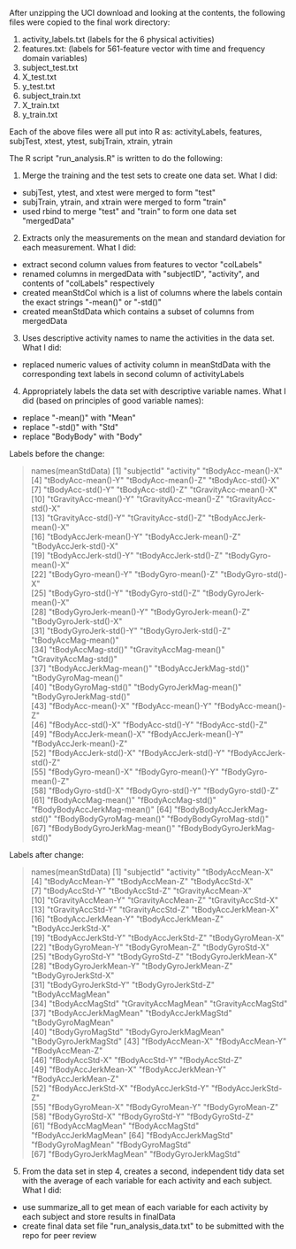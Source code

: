 After unzipping the UCI download and looking at the contents, the following files were copied to the final work directory:
1. activity_labels.txt  (labels for the 6 physical activities)
2. features.txt:        (labels for 561-feature vector with time and frequency domain variables)
3. subject_test.txt
4. X_test.txt
5. y_test.txt
6. subject_train.txt
7. X_train.txt
8. y_train.txt

Each of the above files were all put into R as: 
activityLabels, features, subjTest, xtest, ytest, subjTrain, xtrain, ytrain

The R script "run_analysis.R" is written to do the following:

1. Merge the training and the test sets to create one data set.
What I did:
* subjTest, ytest, and xtest were merged to form "test"
* subjTrain, ytrain, and xtrain were merged to form "train"
* used rbind to merge "test" and "train" to form one data set "mergedData"

2. Extracts only the measurements on the mean and standard deviation for each measurement.
What I did:
* extract second column values from features to vector "colLabels"
* renamed columns in mergedData with "subjectID", "activity", and contents of "colLabels" respectively
* created meanStdCol which is a list of columns where the labels contain the exact strings "-mean()" or "-std()"
* created meanStdData which contains a subset of columns from mergedData

3. Uses descriptive activity names to name the activities in the data set.
What I did:
* replaced numeric values of activity column in meanStdData with the corresponding text labels in second column of activityLabels

4. Appropriately labels the data set with descriptive variable names.
What I did (based on principles of good variable names):
* replace "-mean()" with "Mean"
* replace "-std()" with "Std"
* replace "BodyBody" with "Body"

Labels before the change:
> names(meanStdData)
 [1] "subjectId"                   "activity"                    "tBodyAcc-mean()-X"          
 [4] "tBodyAcc-mean()-Y"           "tBodyAcc-mean()-Z"           "tBodyAcc-std()-X"           
 [7] "tBodyAcc-std()-Y"            "tBodyAcc-std()-Z"            "tGravityAcc-mean()-X"       
[10] "tGravityAcc-mean()-Y"        "tGravityAcc-mean()-Z"        "tGravityAcc-std()-X"        
[13] "tGravityAcc-std()-Y"         "tGravityAcc-std()-Z"         "tBodyAccJerk-mean()-X"      
[16] "tBodyAccJerk-mean()-Y"       "tBodyAccJerk-mean()-Z"       "tBodyAccJerk-std()-X"       
[19] "tBodyAccJerk-std()-Y"        "tBodyAccJerk-std()-Z"        "tBodyGyro-mean()-X"         
[22] "tBodyGyro-mean()-Y"          "tBodyGyro-mean()-Z"          "tBodyGyro-std()-X"          
[25] "tBodyGyro-std()-Y"           "tBodyGyro-std()-Z"           "tBodyGyroJerk-mean()-X"     
[28] "tBodyGyroJerk-mean()-Y"      "tBodyGyroJerk-mean()-Z"      "tBodyGyroJerk-std()-X"      
[31] "tBodyGyroJerk-std()-Y"       "tBodyGyroJerk-std()-Z"       "tBodyAccMag-mean()"         
[34] "tBodyAccMag-std()"           "tGravityAccMag-mean()"       "tGravityAccMag-std()"       
[37] "tBodyAccJerkMag-mean()"      "tBodyAccJerkMag-std()"       "tBodyGyroMag-mean()"        
[40] "tBodyGyroMag-std()"          "tBodyGyroJerkMag-mean()"     "tBodyGyroJerkMag-std()"     
[43] "fBodyAcc-mean()-X"           "fBodyAcc-mean()-Y"           "fBodyAcc-mean()-Z"          
[46] "fBodyAcc-std()-X"            "fBodyAcc-std()-Y"            "fBodyAcc-std()-Z"           
[49] "fBodyAccJerk-mean()-X"       "fBodyAccJerk-mean()-Y"       "fBodyAccJerk-mean()-Z"      
[52] "fBodyAccJerk-std()-X"        "fBodyAccJerk-std()-Y"        "fBodyAccJerk-std()-Z"       
[55] "fBodyGyro-mean()-X"          "fBodyGyro-mean()-Y"          "fBodyGyro-mean()-Z"         
[58] "fBodyGyro-std()-X"           "fBodyGyro-std()-Y"           "fBodyGyro-std()-Z"          
[61] "fBodyAccMag-mean()"          "fBodyAccMag-std()"           "fBodyBodyAccJerkMag-mean()" 
[64] "fBodyBodyAccJerkMag-std()"   "fBodyBodyGyroMag-mean()"     "fBodyBodyGyroMag-std()"     
[67] "fBodyBodyGyroJerkMag-mean()" "fBodyBodyGyroJerkMag-std()" 

Labels after change:
> names(meanStdData)
 [1] "subjectId"            "activity"             "tBodyAccMean-X"      
 [4] "tBodyAccMean-Y"       "tBodyAccMean-Z"       "tBodyAccStd-X"       
 [7] "tBodyAccStd-Y"        "tBodyAccStd-Z"        "tGravityAccMean-X"   
[10] "tGravityAccMean-Y"    "tGravityAccMean-Z"    "tGravityAccStd-X"    
[13] "tGravityAccStd-Y"     "tGravityAccStd-Z"     "tBodyAccJerkMean-X"  
[16] "tBodyAccJerkMean-Y"   "tBodyAccJerkMean-Z"   "tBodyAccJerkStd-X"   
[19] "tBodyAccJerkStd-Y"    "tBodyAccJerkStd-Z"    "tBodyGyroMean-X"     
[22] "tBodyGyroMean-Y"      "tBodyGyroMean-Z"      "tBodyGyroStd-X"      
[25] "tBodyGyroStd-Y"       "tBodyGyroStd-Z"       "tBodyGyroJerkMean-X" 
[28] "tBodyGyroJerkMean-Y"  "tBodyGyroJerkMean-Z"  "tBodyGyroJerkStd-X"  
[31] "tBodyGyroJerkStd-Y"   "tBodyGyroJerkStd-Z"   "tBodyAccMagMean"     
[34] "tBodyAccMagStd"       "tGravityAccMagMean"   "tGravityAccMagStd"   
[37] "tBodyAccJerkMagMean"  "tBodyAccJerkMagStd"   "tBodyGyroMagMean"    
[40] "tBodyGyroMagStd"      "tBodyGyroJerkMagMean" "tBodyGyroJerkMagStd" 
[43] "fBodyAccMean-X"       "fBodyAccMean-Y"       "fBodyAccMean-Z"      
[46] "fBodyAccStd-X"        "fBodyAccStd-Y"        "fBodyAccStd-Z"       
[49] "fBodyAccJerkMean-X"   "fBodyAccJerkMean-Y"   "fBodyAccJerkMean-Z"  
[52] "fBodyAccJerkStd-X"    "fBodyAccJerkStd-Y"    "fBodyAccJerkStd-Z"   
[55] "fBodyGyroMean-X"      "fBodyGyroMean-Y"      "fBodyGyroMean-Z"     
[58] "fBodyGyroStd-X"       "fBodyGyroStd-Y"       "fBodyGyroStd-Z"      
[61] "fBodyAccMagMean"      "fBodyAccMagStd"       "fBodyAccJerkMagMean" 
[64] "fBodyAccJerkMagStd"   "fBodyGyroMagMean"     "fBodyGyroMagStd"     
[67] "fBodyGyroJerkMagMean" "fBodyGyroJerkMagStd" 

5. From the data set in step 4, creates a second, independent tidy data set with the average of each variable for each activity and each subject.
What I did:
* use summarize_all to get mean of each variable for each activity by each subject and store results in finalData
* create final data set file "run_analysis_data.txt" to be submitted with the repo for peer review
